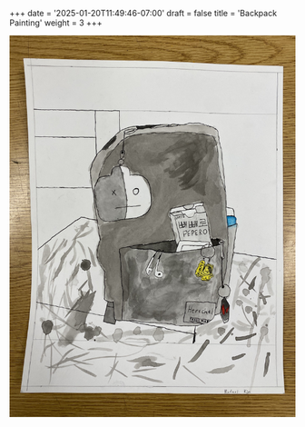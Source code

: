 +++
date = '2025-01-20T11:49:46-07:00'
draft = false
title = 'Backpack Painting'
weight = 3
+++

![backpack drawing](IMG_1933.jpg)